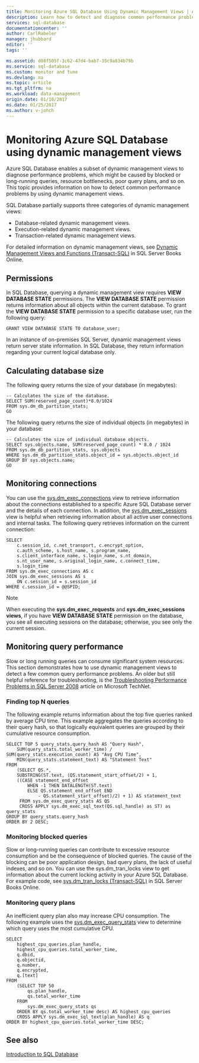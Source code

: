 ```yaml
---
title: Monitoring Azure SQL Database Using Dynamic Management Views | Azure
description: Learn how to detect and diagnose common performance problems by using dynamic management views to monitor Microsoft Azure SQL Database.
services: sql-database
documentationcenter: ''
author: CarlRabeler
manager: jhubbard
editor: ''
tags: ''

ms.assetid: d08f505f-3c62-47d4-bab7-35c9a834b79b
ms.service: sql-database
ms.custom: monitor and tune
ms.devlang: na
ms.topic: article
ms.tgt_pltfrm: na
ms.workload: data-management
origin.date: 01/10/2017
ms.date: 01/25/2017
ms.author: v-johch
---
```


# Monitoring Azure SQL Database using dynamic management views

Azure SQL Database enables a subset of dynamic management views to diagnose performance problems, which might be caused by blocked or long-running queries, resource bottlenecks, poor query plans, and so on. This topic provides information on how to detect common performance problems by using dynamic management views.

SQL Database partially supports three categories of dynamic management views:

- Database-related dynamic management views.
- Execution-related dynamic management views.
- Transaction-related dynamic management views.

For detailed information on dynamic management views, see [Dynamic Management Views and Functions (Transact-SQL)](https://msdn.microsoft.com/zh-cn/library/ms188754.aspx) in SQL Server Books Online.

## Permissions
In SQL Database, querying a dynamic management view requires **VIEW DATABASE STATE** permissions. The **VIEW DATABASE STATE** permission returns information about all objects within the current database.
To grant the **VIEW DATABASE STATE** permission to a specific database user, run the following query:

```
GRANT VIEW DATABASE STATE TO database_user;
```

In an instance of on-premises SQL Server, dynamic management views return server state information. In SQL Database, they return information regarding your current logical database only.

## Calculating database size
The following query returns the size of your database (in megabytes):

```
-- Calculates the size of the database.
SELECT SUM(reserved_page_count)*8.0/1024
FROM sys.dm_db_partition_stats;
GO
```

The following query returns the size of individual objects (in megabytes) in your database:

```
-- Calculates the size of individual database objects.
SELECT sys.objects.name, SUM(reserved_page_count) * 8.0 / 1024
FROM sys.dm_db_partition_stats, sys.objects
WHERE sys.dm_db_partition_stats.object_id = sys.objects.object_id
GROUP BY sys.objects.name;
GO
```

## Monitoring connections

You can use the [sys.dm_exec_connections](https://msdn.microsoft.com/zh-cn/library/ms181509.aspx) view to retrieve information about the connections established to a specific Azure SQL Database server and the details of each connection. In addition, the [sys.dm_exec_sessions](https://msdn.microsoft.com/zh-cn/library/ms176013.aspx) view is helpful when retrieving information about all active user connections and internal tasks.
The following query retrieves information on the current connection:

```
SELECT
    c.session_id, c.net_transport, c.encrypt_option,
    c.auth_scheme, s.host_name, s.program_name,
    s.client_interface_name, s.login_name, s.nt_domain,
    s.nt_user_name, s.original_login_name, c.connect_time,
    s.login_time
FROM sys.dm_exec_connections AS c
JOIN sys.dm_exec_sessions AS s
    ON c.session_id = s.session_id
WHERE c.session_id = @@SPID;
```

> [!NOTE]
> When executing the **sys.dm_exec_requests** and **sys.dm_exec_sessions views**, if you have **VIEW DATABASE STATE** permission on the database, you see all executing sessions on the database; otherwise, you see only the current session.

## Monitoring query performance
Slow or long running queries can consume significant system resources. This section demonstrates how to use dynamic management views to detect a few common query performance problems. An older but still helpful reference for troubleshooting, is the [Troubleshooting Performance Problems in SQL Server 2008](http://download.microsoft.com/download/D/B/D/DBDE7972-1EB9-470A-BA18-58849DB3EB3B/TShootPerfProbs2008.docx) article on Microsoft TechNet.

### Finding top N queries
The following example returns information about the top five queries ranked by average CPU time. This example aggregates the queries according to their query hash, so that logically equivalent queries are grouped by their cumulative resource consumption.

```
SELECT TOP 5 query_stats.query_hash AS "Query Hash",
    SUM(query_stats.total_worker_time) / SUM(query_stats.execution_count) AS "Avg CPU Time",
    MIN(query_stats.statement_text) AS "Statement Text"
FROM
    (SELECT QS.*,
    SUBSTRING(ST.text, (QS.statement_start_offset/2) + 1,
    ((CASE statement_end_offset
        WHEN -1 THEN DATALENGTH(ST.text)
        ELSE QS.statement_end_offset END
            - QS.statement_start_offset)/2) + 1) AS statement_text
     FROM sys.dm_exec_query_stats AS QS
     CROSS APPLY sys.dm_exec_sql_text(QS.sql_handle) as ST) as query_stats
GROUP BY query_stats.query_hash
ORDER BY 2 DESC;
```

### Monitoring blocked queries
Slow or long-running queries can contribute to excessive resource consumption and be the consequence of blocked queries. The cause of the blocking can be poor application design, bad query plans, the lack of useful indexes, and so on. You can use the sys.dm_tran_locks view to get information about the current locking activity in your Azure SQL Database. For example code, see [sys.dm_tran_locks (Transact-SQL)](https://msdn.microsoft.com/zh-cn/library/ms190345.aspx) in SQL Server Books Online.

### Monitoring query plans
An inefficient query plan also may increase CPU consumption. The following example uses the [sys.dm_exec_query_stats](https://msdn.microsoft.com/zh-cn/library/ms189741.aspx) view to determine which query uses the most cumulative CPU.

```
SELECT
    highest_cpu_queries.plan_handle,
    highest_cpu_queries.total_worker_time,
    q.dbid,
    q.objectid,
    q.number,
    q.encrypted,
    q.[text]
FROM
    (SELECT TOP 50
        qs.plan_handle,
        qs.total_worker_time
    FROM
        sys.dm_exec_query_stats qs
    ORDER BY qs.total_worker_time desc) AS highest_cpu_queries
    CROSS APPLY sys.dm_exec_sql_text(plan_handle) AS q
ORDER BY highest_cpu_queries.total_worker_time DESC;
```

## See also

[Introduction to SQL Database](./sql-database-technical-overview.md)